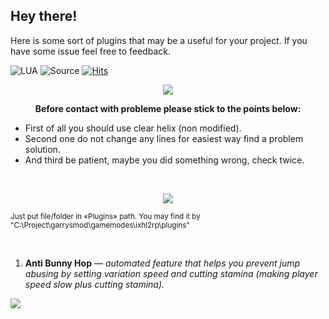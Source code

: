 ## Hey there!

 Here is some sort of plugins that may be a useful for your project. If you have some issue feel free to feedback. <br/>
 
![LUA](https://img.shields.io/badge/-lua-000000?style=flat&logo=lua&logoColor=blue)
![Source](https://img.shields.io/badge/-Source-000000?style=flat&logo=sourceengine&logoColor=orange)
[![Hits](https://hits.seeyoufarm.com/api/count/incr/badge.svg?url=https%3A%2F%2Fgithub.com%2FLeonoJlbD%2FHelix-Plugins&count_bg=%239338C0&title_bg=%23000000&icon=dev-dot-to.svg&icon_color=%23FFFFFF&title=hits&edge_flat=false)](https://hits.seeyoufarm.com)

<p align="center">
  <a href=""><img src="https://img.shields.io/badge/Warning-b32132.svg?style=for-the-badge&logo=us&logoColor=white"/></a>
</p>

<p align="center"> <b> Before contact with probleme please stick to the points below: </b> </p>

- First of all you should use clear helix (non modified). 
- Second one do not change any lines for easiest way find a problem solution.
- And third be patient, maybe you did something wrong, check twice.
<br/>

<p align="center">
  <a href=""><img src="https://img.shields.io/badge/Install-faca46.svg?style=for-the-badge&logo=us&logoColor=white"/></a>
</p>

<p alignt="center"> <sub> Just put file/folder in «Plugins» path. You may find it by "C:\Project\garrysmod\gamemodes\ixhl2rp\plugins" </sub> </p> <br/>


1. **Anti Bunny Hop** — *automated feature that helps you prevent jump abusing by setting variation speed and cutting stamina (making player speed slow plus cutting stamina).*

<p align="left">
  <a href="https://twitch.tv/leon0jlbd"><img src="https://badge-size.herokuapp.com/leonojlbd/Helix-Plugins/main/antibhop.lua"/></a>
</p>
